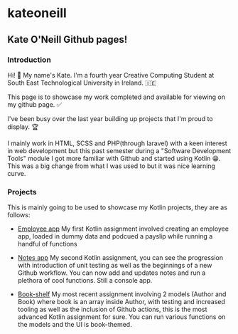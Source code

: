 # kateoneill

## Kate O'Neill Github pages!

### Introduction
Hi! 👋 My name's Kate. I'm a fourth year Creative Computing Student at South East Technological University in Ireland. 🇮🇪

This page is to showcase my work completed and available for viewing on my github page. ✅

I've been busy over the last year building up projects that I'm proud to display. 🏆

I mainly work in HTML, SCSS and PHP(through laravel) with a keen interest in web development but this past semester during a "Software Development Tools" module I got more familiar with Github and started using Kotlin 😁. This was a big change from what I was used to but it was nice learning curve. 

### Projects
This is mainly going to be used to showcase my Kotlin projects, they are as follows:

- [Employee app](https://github.com/kateoneill/employee-app)
My first Kotlin assignment involved creating an employee app, loaded in dummy data and podcued a payslip while running a handful of functions

- [Notes app](https://github.com/kateoneill/notes-app)
My second Kotlin assignment, you can see the progression with introduction of unit testing as well as the beginnings of a new Github workflow. You can now add and updates notes and run a plethora of cool functions. Still a console app.

- [Book-shelf](https://github.com/kateoneill/book-shelf)
My most recent assignment involving 2 models (Author and Book) where book is an array inside Author, with testing and increased tooling as well as the inclusion of Github actions, this is the most advanced Kotlin assignment for sure. You can run various functions on the models and the UI is book-themed.
